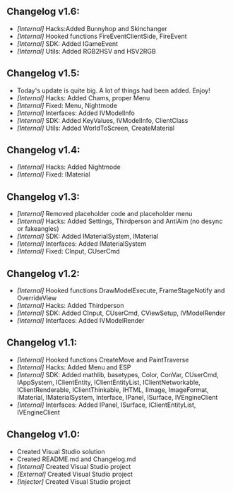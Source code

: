 ## Changelog v1.6:
- _[Internal]_ Hacks:Added Bunnyhop and Skinchanger
- _[Internal]_ Hooked functions FireEventClientSide, FireEvent
- _[Internal]_ SDK: Added IGameEvent
- _[Internal]_ Utils: Added RGB2HSV and HSV2RGB

## Changelog v1.5:
- Today's update is quite big. A lot of things had been added. Enjoy!
- _[Internal]_ Hacks: Added Chams, proper Menu
- _[Internal]_ Fixed: Menu, Nightmode
- _[Internal]_ Interfaces: Added IVModelInfo
- _[Internal]_ SDK: Added KeyValues, IVModelInfo, ClientClass
- _[Internal]_ Utils: Added WorldToScreen, CreateMaterial

## Changelog v1.4:
- _[Internal]_ Hacks: Added Nightmode
- _[Internal]_ Fixed: IMaterial

## Changelog v1.3:
- _[Internal]_ Removed placeholder code and placeholder menu
- _[Internal]_ Hacks: Added Settings, Thirdperson and AntiAim (no desync or fakeangles)
- _[Internal]_ SDK: Added IMaterialSystem, IMaterial
- _[Internal]_ Interfaces: Added IMaterialSystem
- _[Internal]_ Fixed: CInput, CUserCmd

## Changelog v1.2:
- _[Internal]_ Hooked functions DrawModelExecute, FrameStageNotify and OverrideView
- _[Internal]_ Hacks: Added Thirdperson
- _[Internal]_ SDK: Added CInput, CUserCmd, CViewSetup, IVModelRender
- _[Internal]_ Interfaces: Added IVModelRender

## Changelog v1.1:
- _[Internal]_ Hooked functions CreateMove and PaintTraverse
- _[Internal]_ Hacks: Added Menu and ESP
- _[Internal]_ SDK: Added mathlib, basetypes, Color, ConVar, CUserCmd, IAppSystem, IClientEntity, IClientEntityList, IClientNetworkable, IClientRenderable, IClientThinkable, IHTML, IImage, ImageFormat, IMaterial, IMaterialSystem, Interface, IPanel, ISurface, IVEngineClient
- _[Internal]_ Interfaces: Added IPanel, ISurface, IClientEntityList, IVEngineClient

## Changelog v1.0:
- Created Visual Studio solution
- Created README.md and Changelog.md
- _[Internal]_ Created Visual Studio project
- _[External]_ Created Visual Studio project
- _[Injector]_ Created Visual Studio project
